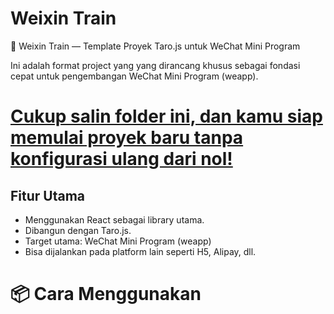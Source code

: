 # Weixin Train

🚆 Weixin Train — Template Proyek Taro.js untuk WeChat Mini Program

Ini adalah format project yang yang dirancang khusus sebagai fondasi cepat untuk pengembangan WeChat Mini Program (weapp).

<u><h1>Cukup salin folder ini, dan kamu siap memulai proyek baru tanpa konfigurasi ulang dari nol!</h1></u>

## Fitur Utama

- Menggunakan React sebagai library utama.
- Dibangun dengan Taro.js.
- Target utama: WeChat Mini Program (weapp)
- Bisa dijalankan pada platform lain seperti H5, Alipay, dll.

<h1>📦 Cara Menggunakan</h1>
